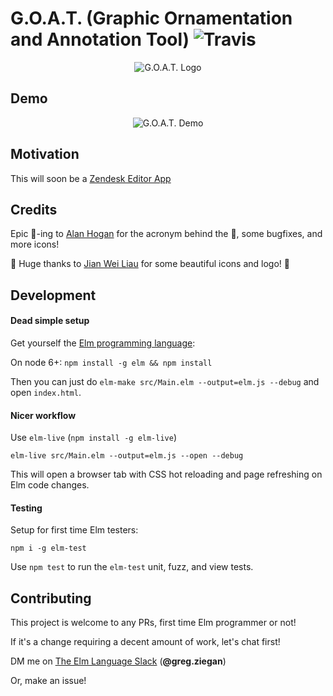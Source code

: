 # G.O.A.T. (Graphic Ornamentation and Annotation Tool) ![Travis](https://travis-ci.org/thebritican/goat.svg?branch=master)

<p align="center">
 <img src="https://github.com/thebritican/goat/blob/master/images/logo.png" alt="G.O.A.T. Logo"/>
</p>

## Demo
<p align="center">
 <img src="https://cloud.githubusercontent.com/assets/3099999/25921130/28d9c5ea-3589-11e7-9292-aad812cc9a85.gif" alt="G.O.A.T. Demo"/>
</p>

## Motivation

This will soon be a [Zendesk Editor App](https://www.zendesk.com/apps/directory/#Compose_&_Edit)

## Credits

Epic 🐐-ing to [Alan Hogan](https://github.com/alanhogan) for the acronym behind the 🐐, some bugfixes, and more icons!

👏 Huge thanks to [Jian Wei Liau](https://twitter.com/madebyjw) for some beautiful icons and logo! 👏


## Development


#### Dead simple setup

Get yourself the [Elm programming language](http://elm-lang.org/):

On node 6+: `npm install -g elm && npm install`

Then you can just do `elm-make src/Main.elm --output=elm.js --debug` and open `index.html`.

#### Nicer workflow

Use `elm-live` (`npm install -g elm-live`)

```
elm-live src/Main.elm --output=elm.js --open --debug
```

This will open a browser tab with CSS hot reloading and page refreshing on Elm code changes.


#### Testing

Setup for first time Elm testers:

`npm i -g elm-test`

Use `npm test` to run the `elm-test` unit, fuzz, and view tests.

## Contributing

This project is welcome to any PRs, first time Elm programmer or not!

If it's a change requiring a decent amount of work, let's chat first!

DM me on [The Elm Language Slack](https://elmlang.herokuapp.com) (**@greg.ziegan**)

Or, make an issue!
